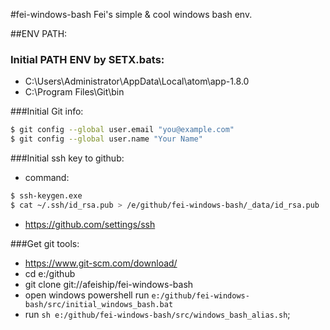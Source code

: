 #fei-windows-bash
Fei's simple & cool windows bash env.

##ENV PATH:
### Initial PATH ENV by SETX.bats:
+ C:\Users\Administrator\AppData\Local\atom\app-1.8.0
+ C:\Program Files\Git\bin

###Initial Git info:
```sh
$ git config --global user.email "you@example.com"
$ git config --global user.name "Your Name"
```

###Initial ssh key to github:
+ command:
```sh
$ ssh-keygen.exe
$ cat ~/.ssh/id_rsa.pub > /e/github/fei-windows-bash/_data/id_rsa.pub
```
+ https://github.com/settings/ssh


###Get git tools:
+ https://www.git-scm.com/download/
+ cd e:/github
+ git clone git://afeiship/fei-windows-bash
+ open windows powershell run `e:/github/fei-windows-bash/src/initial_windows_bash.bat`
+ run `sh e:/github/fei-windows-bash/src/windows_bash_alias.sh`;
